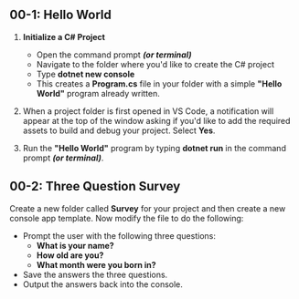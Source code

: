 ## 00-1:  Hello World

1.  **Initialize a C# Project**

    * Open the command prompt ***(or terminal)***
    * Navigate to the folder where you'd like to create the C# project
    * Type **dotnet new console**
    * This creates a **Program.cs** file in your folder with a simple **"Hello World"** program already written.
2.  When a project folder is first opened in VS Code, a notification will appear at the top of the window asking if you'd like to add the required assets to build and debug your project.  Select **Yes**.
3.  Run the **"Hello World"** program by typing **dotnet run** in the command prompt ***(or terminal)***.

## 00-2:  Three Question Survey

Create a new folder called **Survey** for your project and then create a new console app template.  Now modify the file to do the following:
* Prompt the user with the following three questions:
    * **What is your name?**
    * **How old are you?**
    * **What month were you born in?**
* Save the answers the three questions.
* Output the answers back into the console.
